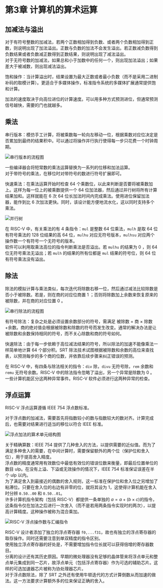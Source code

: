 # 第3章 计算机的算术运算

## 加减法与溢出
对于有符号整数的加减法，若两个正数相加得到负数、或者两个负数相加得到正数，则说明出现了加法溢出。正数与负数的加法不会发生溢出。若正数减负数得到负数结果或者负数减正数得到正数结果，则说明出现了减法溢出。  
对于无符号数的加减法，如果总和小于加数中的任何一个，则出现加法溢出；如果差大于被减数，则出现减法溢出。

饱和操作：当计算溢出时，结果设置为最大正数或者最小负数（而不是采用二进制补码的取模计算）。更适合于多媒体操作，标准指令系统的多媒体扩展通常提供饱和计算。

加法的速度取决于向高位进位的计算速度。可以用多种方式预测进位，但通常预测信号越快，需要的门也就越多。

## 乘法
串行版本：模仿手工计算，将被乘数每一轮向左移动一位，根据乘数对应位决定是否累加到最终的结果积中。可以通过将操作并行执行使得每一步只花费一个时钟周期。

![串行版本的流程图](_v_images/20220914144403638_5376.png)

一些编译器会将短常数的乘法运算替换为一系列的位移和加法运算。  
对于带符号的乘法，在移位时对带符号的数进行符号扩展即可。

快速乘法：在乘法运算开始时检查 64 个乘数位，以此来判断是否要将被乘数加上。这样为每一位上的被乘数提供一个 64 位加法器，然后通过并行树将所有计算结果加和。这样就能在 6 次 64 位长加法时间内完成乘法。使用进位保留加法器，能作到比 6 次加法更快。同时，该设计能方便地流水化，这以同时支持多个乘法。

![并行树](_v_images/20220914145601016_14886.png)

在 RISC-V 中，有关乘法的有 4 条指令：`mul` 是整数 64 位乘法，`mulh` 是取 64 位有符号乘法的 128 位结果的高 64 位，`mulhu` 对应无符号版本，`mulhsu` 对应两个操作数一个有符号一个无符号的版本。  
软件可以利用取乘法高位的指令判断乘法是否溢出。若 `mulhu` 的结果为 0 ，则 64 位无符号乘法无溢出；若 `mulh` 的结果的所有位都是 `mul` 结果的符号位，则 64 位有符号乘法没有溢出。

## 除法

除法的模拟计算与乘法类似，每次迭代将除数右移一位，然后通过减法比较除数是否小于被除数。若是，则在商的对应位商置 1 ；否则将除数加上余数来恢复原来的被除数，并在商的对应位置 0 。

![串行除法的流程图](_v_images/20220914150554469_26769.png)

有符号除法：复杂之处是必须设置余数部分的符号，需满足 被除数 = 商 $\times$ 除数+余数。商的绝对值会根据被除数和除数的符号而发生改变。通常的解决办法是让被除数和余数保持相同的符号，而不关心除数和商的符号如何。

快速除法：由于每一步依赖于高位减法结果的符号，所以除法的加速不能像乘法一样简单地计算 64 个部分积。SRT 除法技术试图根据被除数和余数的高位来查找表，以预测每步的多个商的位数，并依靠后续步骤来纠正错误的预测。

在 RISC-V 中，有四条与除法相关的指令：`div` 除，`divu` 无符号除，`rem` 余数和 `remu` 无符号余数。RISC-V 中的除法指令忽略了溢出，另一个异常是除数为 0 。一些计算机能区分这两种异常事件。RISC-V 软件必须进行这两种异常的检查。

## 浮点运算
RISC-V 浮点运算遵循 IEEE 754 浮点数标准。

对于浮点数的加减法，需要首先将指数较小的数与指数较大的数对齐。计算完成后，也需要对结果进行适当的移位以符合 IEEE 标准。

![浮点加法的算术单元结构图](_v_images/20220914154106346_8234.png)

关于精确算数：IEEE 754 提供了几种舍入的方法，以提供需要的近似值。而为了满足多种舍入的需要，在中间计算时，需要保留额外的两个位（保护位和舍入位），用于提高舍入精度。  
浮点数的精度通常用有效数位中最低有效位的错误位数来衡量，即最后位置单位的数目 ulp。在没有上溢、下溢或无效操作的情况下，IEEE 754 标准保证误差在半个 ulp 以内。  
为了满足舍入到最接近的偶数的舍入规则，这一标准在保护位和舍入位之另增加了粘滞位。只要在舍入位的右边有非零的位，就将其设为 1，这使得计算机能在舍入时分辨 `0.50..00` 和 `0.50..01`。  
许多计算机指令架构（包括 RISC-V）都提供一条单独的 $a=a+(b\times c)$的指令，这条指令仅在加法之后进行一次舍入（而不是若用两条指令实现时的两次），以提高计算精度。这种操作被称为混合乘加。

![RISC-V 浮点操作数与汇编指令](_v_images/20220914154314870_7038.png)

RISC-V 设计者添加了独立的浮点寄存器 `f0,...f31`，故也有独立的浮点寄存器的取存操作。同时还需要注意到单双精度的指令区别。  
使用独立浮点寄存器的好处是，不需要增加指令位长就可以获得倍增的寄存器数目。  
分离的设计还有其历史原因。早期的微处理器没有足够的晶体管来将浮点单元和整点单元集成到同一芯片，故浮点单元（包括浮点寄存器）作为可选的辅助芯片。这样的可选加速器芯片被称为协处理器芯片。  
对于浮点数除法，除了 SRT 之外还有使用牛顿迭代的方式计算倒数从而加速的做法。这一方法要求计算额外多的位来保证正确的舍入。
